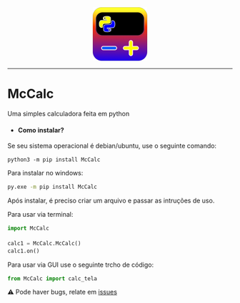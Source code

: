 <div align="center"><img src="src/McCalc/icon.png" /></div>

---
# McCalc
Uma simples calculadora feita em python

* #### Como instalar?
Se seu sistema operacional é debian/ubuntu, use o seguinte comando:

```shell
python3 -m pip install McCalc
```

Para instalar no windows:
```bash
py.exe -m pip install McCalc
```

Após instalar, é preciso criar um arquivo e passar as intruções de uso.

Para usar via terminal:
```py
import McCalc

calc1 = McCalc.McCalc()
calc1.on()
```

Para usar via GUI use o seguinte trcho de código:
```py
from McCalc import calc_tela

```


⚠ Pode haver bugs, relate em [issues](https://github.com/macielalves/McCalc/issues/new/choose)
